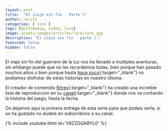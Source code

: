 ```yaml
---
layout: post
title:  "El viaje sin fin - Parte 1"
author: cecile
categories: [ lore ]
tags: [multimedia, video, lore]
image: assets/images/articles/lore/lore.jpg
description: "El viaje sin fin - parte 1."
featured: false
hidden: false
---
```

El viaje sin fin del guerrero de la luz nos ha llevado a multiples aventuras, sin embargo puede que no las recordemos todas, bien porque han pasado muchos años o bien porque hasta [hace poco](/traducir){:target="_blank"} no podiamos disfrutar de estas historias en nuestro idioma.

El creador de contenido [Khrey](https://www.youtube.com/c/Khrey_Oficial){:target="_blank"} ha creado una increible lista de reproduccion en su [canal](https://www.youtube.com/c/Khrey_Oficial){:target="_blank"} donde nos va contando la historia del juego, hasta la fecha.

Os dejamos aqui la primera entrega de esta serie para que podais verla, si os ha gustado no dudeis en subscribiros a su canal.

{% include youtube.html id='V8ZZGQABYL0' %}
